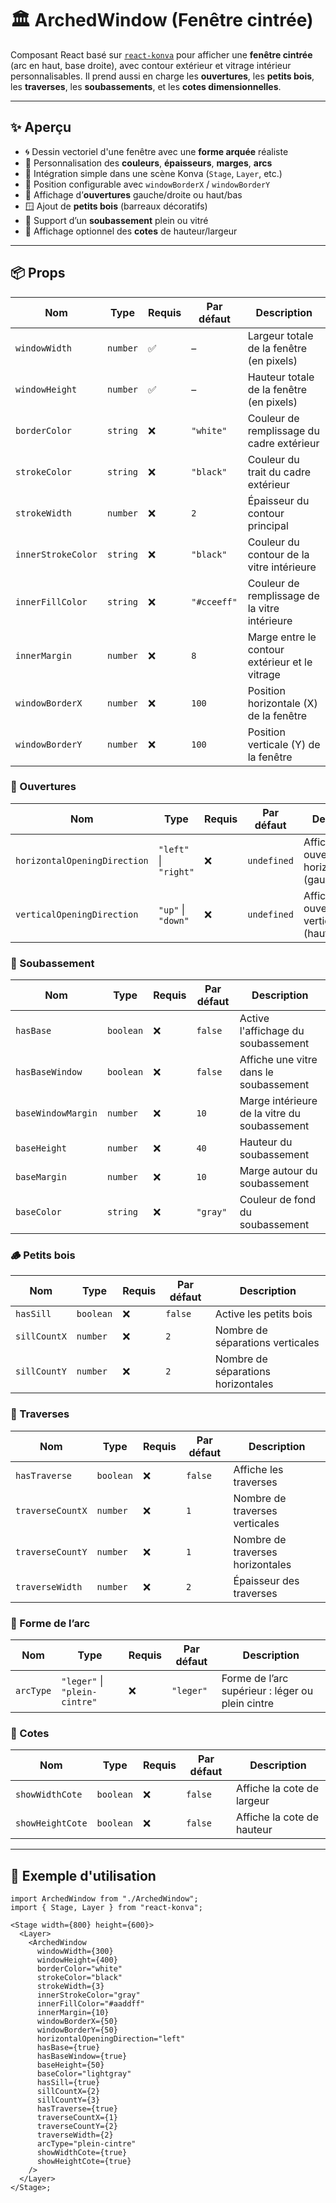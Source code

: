 # 🏛️ ArchedWindow (Fenêtre cintrée)

Composant React basé sur [`react-konva`](https://konvajs.org/docs/react/) pour afficher une **fenêtre cintrée** (arc en haut, base droite), avec contour extérieur et vitrage intérieur personnalisables. Il prend aussi en charge les **ouvertures**, les **petits bois**, les **traverses**, les **soubassements**, et les **cotes dimensionnelles**.

---

## ✨ Aperçu

- 🌀 Dessin vectoriel d'une fenêtre avec une **forme arquée** réaliste
- 🎨 Personnalisation des **couleurs**, **épaisseurs**, **marges**, **arcs**
- 🧩 Intégration simple dans une scène Konva (`Stage`, `Layer`, etc.)
- 📐 Position configurable avec `windowBorderX` / `windowBorderY`
- 🚪 Affichage d’**ouvertures** gauche/droite ou haut/bas
- 🪟 Ajout de **petits bois** (barreaux décoratifs)
- 🧱 Support d’un **soubassement** plein ou vitré
- 📏 Affichage optionnel des **cotes** de hauteur/largeur

---

## 📦 Props

| Nom                | Type     | Requis | Par défaut  | Description                                    |
| ------------------ | -------- | ------ | ----------- | ---------------------------------------------- |
| `windowWidth`      | `number` | ✅     | –           | Largeur totale de la fenêtre (en pixels)       |
| `windowHeight`     | `number` | ✅     | –           | Hauteur totale de la fenêtre (en pixels)       |
| `borderColor`      | `string` | ❌     | `"white"`   | Couleur de remplissage du cadre extérieur      |
| `strokeColor`      | `string` | ❌     | `"black"`   | Couleur du trait du cadre extérieur            |
| `strokeWidth`      | `number` | ❌     | `2`         | Épaisseur du contour principal                 |
| `innerStrokeColor` | `string` | ❌     | `"black"`   | Couleur du contour de la vitre intérieure      |
| `innerFillColor`   | `string` | ❌     | `"#cceeff"` | Couleur de remplissage de la vitre intérieure  |
| `innerMargin`      | `number` | ❌     | `8`         | Marge entre le contour extérieur et le vitrage |
| `windowBorderX`    | `number` | ❌     | `100`       | Position horizontale (X) de la fenêtre         |
| `windowBorderY`    | `number` | ❌     | `100`       | Position verticale (Y) de la fenêtre           |

### 🧭 Ouvertures

| Nom                          | Type                  | Requis | Par défaut  | Description                                       |
| ---------------------------- | --------------------- | ------ | ----------- | ------------------------------------------------- |
| `horizontalOpeningDirection` | `"left"` \| `"right"` | ❌     | `undefined` | Affiche une ouverture horizontale (gauche/droite) |
| `verticalOpeningDirection`   | `"up"` \| `"down"`    | ❌     | `undefined` | Affiche une ouverture verticale (haut/bas)        |

### 🧱 Soubassement

| Nom                | Type      | Requis | Par défaut | Description                                  |
| ------------------ | --------- | ------ | ---------- | -------------------------------------------- |
| `hasBase`          | `boolean` | ❌     | `false`    | Active l'affichage du soubassement           |
| `hasBaseWindow`    | `boolean` | ❌     | `false`    | Affiche une vitre dans le soubassement       |
| `baseWindowMargin` | `number`  | ❌     | `10`       | Marge intérieure de la vitre du soubassement |
| `baseHeight`       | `number`  | ❌     | `40`       | Hauteur du soubassement                      |
| `baseMargin`       | `number`  | ❌     | `10`       | Marge autour du soubassement                 |
| `baseColor`        | `string`  | ❌     | `"gray"`   | Couleur de fond du soubassement              |

### 🪵 Petits bois

| Nom          | Type      | Requis | Par défaut | Description                        |
| ------------ | --------- | ------ | ---------- | ---------------------------------- |
| `hasSill`    | `boolean` | ❌     | `false`    | Active les petits bois             |
| `sillCountX` | `number`  | ❌     | `2`        | Nombre de séparations verticales   |
| `sillCountY` | `number`  | ❌     | `2`        | Nombre de séparations horizontales |

### 🧱 Traverses

| Nom              | Type      | Requis | Par défaut | Description                      |
| ---------------- | --------- | ------ | ---------- | -------------------------------- |
| `hasTraverse`    | `boolean` | ❌     | `false`    | Affiche les traverses            |
| `traverseCountX` | `number`  | ❌     | `1`        | Nombre de traverses verticales   |
| `traverseCountY` | `number`  | ❌     | `1`        | Nombre de traverses horizontales |
| `traverseWidth`  | `number`  | ❌     | `2`        | Épaisseur des traverses          |

### 🔄 Forme de l’arc

| Nom       | Type                          | Requis | Par défaut | Description                                      |
| --------- | ----------------------------- | ------ | ---------- | ------------------------------------------------ |
| `arcType` | `"leger"` \| `"plein-cintre"` | ❌     | `"leger"`  | Forme de l’arc supérieur : léger ou plein cintre |

### 📏 Cotes

| Nom              | Type      | Requis | Par défaut | Description                |
| ---------------- | --------- | ------ | ---------- | -------------------------- |
| `showWidthCote`  | `boolean` | ❌     | `false`    | Affiche la cote de largeur |
| `showHeightCote` | `boolean` | ❌     | `false`    | Affiche la cote de hauteur |

---

## 🧪 Exemple d'utilisation

```tsx
import ArchedWindow from "./ArchedWindow";
import { Stage, Layer } from "react-konva";

<Stage width={800} height={600}>
  <Layer>
    <ArchedWindow
      windowWidth={300}
      windowHeight={400}
      borderColor="white"
      strokeColor="black"
      strokeWidth={3}
      innerStrokeColor="gray"
      innerFillColor="#aaddff"
      innerMargin={10}
      windowBorderX={50}
      windowBorderY={50}
      horizontalOpeningDirection="left"
      hasBase={true}
      hasBaseWindow={true}
      baseHeight={50}
      baseColor="lightgray"
      hasSill={true}
      sillCountX={2}
      sillCountY={3}
      hasTraverse={true}
      traverseCountX={1}
      traverseCountY={2}
      traverseWidth={2}
      arcType="plein-cintre"
      showWidthCote={true}
      showHeightCote={true}
    />
  </Layer>
</Stage>;
```
